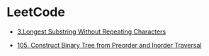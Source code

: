 # LeetCode

* [3.Longest Substring Without Repeating Characters](https://github.com/liyupeng341/LeetCode/blob/master/Problems/LeetCode_3.md)

* [105. Construct Binary Tree from Preorder and Inorder Traversal](https://github.com/liyupeng341/LeetCode/blob/master/Problems/LeetCode_105.md)
